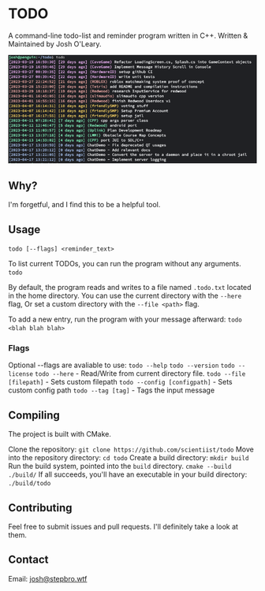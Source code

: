 # TODO
A command-line todo-list and reminder program written in C++.
Written & Maintained by Josh O'Leary.

![Screenshot](screenshot.png?raw=true)

## Why?
I'm forgetful, and I find this to be a helpful tool.

## Usage

`todo [--flags] <reminder_text>`

To list current TODOs, you can run the program without any arguments.
`todo`

By default, the program reads and writes to a file named `.todo.txt` located in the home directory.
You can use the current directory with the `--here` flag,
Or set a custom directory with the `--file <path>` flag.

To add a new entry, run the program with your message afterward:
`todo <blah blah blah>`

### Flags
Optional --flags are avaliable to use:
`todo --help`
`todo --version`
`todo --license`
`todo --here` - Read/Write from current directory file.
`todo --file [filepath]` - Sets custom filepath
`todo --config [configpath]` - Sets custom config path
`todo --tag [tag]` - Tags the input message

## Compiling
The project is built with CMake.

Clone the repository:
`git clone https://github.com/scientiist/todo`
Move into the repository directory:
`cd todo`
Create a build directory:
`mkdir build`
Run the build system, pointed into the `build` directory.
`cmake --build ./build/`
If all succeeds, you'll have an executable in your build directory:
`./build/todo`

## Contributing
Feel free to submit issues and pull requests. I'll definitely take a look at them.

## Contact
Email: josh@stepbro.wtf
